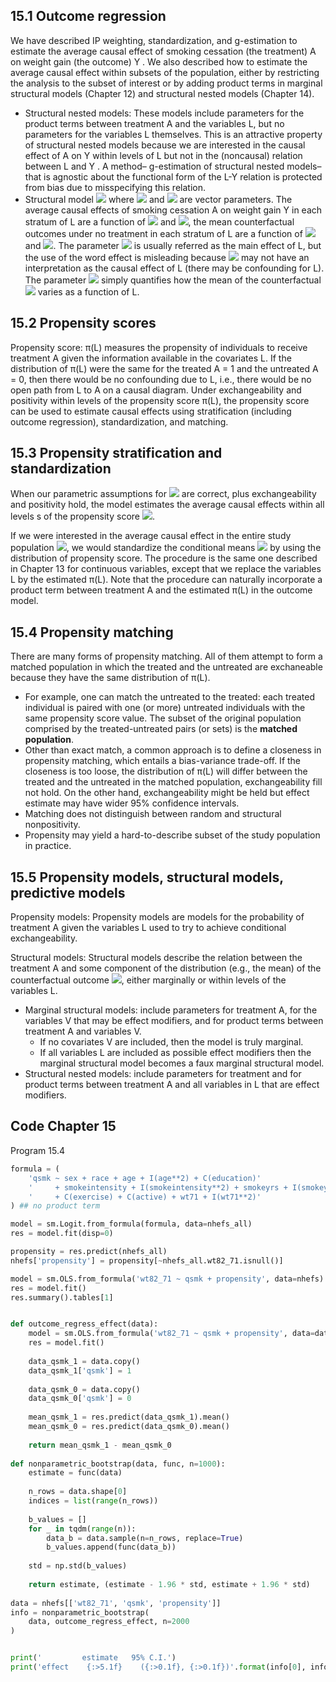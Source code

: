## 15.1 Outcome regression
We have described IP weighting, standardization, and g-estimation to estimate the average causal effect of smoking cessation (the treatment) A on weight gain (the outcome) Y . We also described how to estimate the average causal effect within subsets of the population, either by restricting the analysis to the subset of interest or by adding product terms in marginal structural models (Chapter 12) and structural nested models (Chapter 14). 
- Structural nested models: These models include parameters for the product terms between treatment A and the variables L, but no parameters for the variables L themselves. This is an attractive property of structural nested models because we are interested in the causal effect of A on Y within levels of L but not in the (noncausal) relation between L and Y . A method– g-estimation of structural nested models–that is agnostic about the functional form of the L-Y relation is protected from bias due to misspecifying this relation.
- Structural model <img src="https://render.githubusercontent.com/render/math?math=E[Y^{a,c=0}|L]=\beta _{0}%2B\beta _{1}a%2B\beta_{2}aL%2B\beta_{3}L"> where <img src="https://render.githubusercontent.com/render/math?math=\beta_{2}"> and <img src="https://render.githubusercontent.com/render/math?math=\beta_{3}"> are vector parameters. The average causal effects of smoking cessation A on weight gain Y in each stratum of L are a function of <img src="https://render.githubusercontent.com/render/math?math=\beta_{1}"> and <img src="https://render.githubusercontent.com/render/math?math=\beta_{2}">, the mean counterfactual outcomes under no treatment in each stratum of L are a function of <img src="https://render.githubusercontent.com/render/math?math=\beta_{0}"> and <img src="https://render.githubusercontent.com/render/math?math=\beta_{3}">. The parameter <img src="https://render.githubusercontent.com/render/math?math=\beta_{3}"> is usually referred as the main effect of L, but the use of the word effect is misleading because <img src="https://render.githubusercontent.com/render/math?math=\beta_{3}"> may not have an interpretation as the causal effect of L (there may be confounding for L). The parameter <img src="https://render.githubusercontent.com/render/math?math=\beta_{3}"> simply quantifies how the mean of the counterfactual <img src="https://render.githubusercontent.com/render/math?math=Y^{a=0, c=0}"> varies as a function of L.

## 15.2 Propensity scores
Propensity score: π(L) measures the propensity of individuals to receive treatment A given the information available in the covariates L. If the distribution of π(L) were the same for the treated A = 1 and the untreated A = 0, then there would be no confounding due to L, i.e., there would be no open path from L to A on a causal diagram. Under exchangeability and positivity within levels of the propensity score π(L), the propensity score can be used to estimate causal effects using stratification (including outcome regression), standardization, and matching.

 ## 15.3 Propensity stratification and standardization
When our parametric assumptions for <img src="https://render.githubusercontent.com/render/math?math=E[Y|A,C=0, π(L)]"> are correct, plus exchangeability and positivity hold, the model estimates the average causal effects within all levels s of the propensity score <img src="https://render.githubusercontent.com/render/math?math=E[Y^{a=1, c=0}|\pi(L)=s] - E[Y^{a=0, c=0}|\pi(L)=s]">. 

If we were interested in the average causal effect in the entire study population <img src="https://render.githubusercontent.com/render/math?math=E[Y^{a=1, c=0}] - E[Y^{a=0, c=0}]">, we would standardize the conditional means <img src="https://render.githubusercontent.com/render/math?math=E[Y|A,C=0, π(L)]"> by using the distribution of propensity score. The procedure is the same one described in Chapter 13 for continuous variables, except that we replace the variables L by the estimated π(L). Note that the procedure can naturally incorporate a product term between treatment A and the estimated π(L) in the outcome model. 

## 15.4 Propensity matching
There are many forms of propensity matching. All of them attempt to form a matched population in which the treated and the untreated are exchaneable because they have the same distribution of π(L).
- For example, one can match the untreated to the treated: each treated individual is paired with one (or more) untreated individuals with the same propensity score value. The subset of the original population comprised by the treated-untreated pairs (or sets) is the **matched population**.
- Other than exact match, a common approach is to define a closeness in propensity matching, which entails a bias-variance trade-off. If the closeness is too loose, the distribution of π(L) will differ between the treated and the untreated in the matched population, exchangeability fill not hold. On the other hand, exchangeability might be held but effect estimate may have wider 95% confidence intervals.
- Matching does not distinguish between random and structural nonpositivity.
- Propensity may yield a hard-to-describe subset of the study population in practice. 

## 15.5 Propensity models, structural models, predictive models
Propensity models: Propensity models are models for the probability of treatment A given the variables L used to try to achieve conditional exchangeability.

Structural models: Structural models describe the relation between the treatment A and some component of the distribution (e.g., the mean) of the counterfactual outcome <img src="https://render.githubusercontent.com/render/math?math=Y^{a}">, either marginally or within levels of the variables L.
- Marginal structural models: include parameters for treatment A, for the variables V that may be effect modifiers, and for product terms between treatment A and variables V.
  - If no covariates V are included, then the model is truly marginal.
  - If all variables L are included as possible effect modifiers then the marginal structural model becomes a faux marginal structural model.
- Structural nested models: include parameters for treatment and for product terms between treatment A and all variables in L that are effect modifiers.

## Code Chapter 15
Program 15.4
```python
formula = (
    'qsmk ~ sex + race + age + I(age**2) + C(education)'
    '     + smokeintensity + I(smokeintensity**2) + smokeyrs + I(smokeyrs**2)'
    '     + C(exercise) + C(active) + wt71 + I(wt71**2)'
) ## no product term

model = sm.Logit.from_formula(formula, data=nhefs_all) 
res = model.fit(disp=0)

propensity = res.predict(nhefs_all)
nhefs['propensity'] = propensity[~nhefs_all.wt82_71.isnull()]

model = sm.OLS.from_formula('wt82_71 ~ qsmk + propensity', data=nhefs)
res = model.fit()
res.summary().tables[1]


def outcome_regress_effect(data):
    model = sm.OLS.from_formula('wt82_71 ~ qsmk + propensity', data=data)
    res = model.fit()
    
    data_qsmk_1 = data.copy()
    data_qsmk_1['qsmk'] = 1
    
    data_qsmk_0 = data.copy()
    data_qsmk_0['qsmk'] = 0
    
    mean_qsmk_1 = res.predict(data_qsmk_1).mean()
    mean_qsmk_0 = res.predict(data_qsmk_0).mean()
    
    return mean_qsmk_1 - mean_qsmk_0
    
def nonparametric_bootstrap(data, func, n=1000):
    estimate = func(data)
    
    n_rows = data.shape[0]
    indices = list(range(n_rows))
    
    b_values = []
    for _ in tqdm(range(n)):
        data_b = data.sample(n=n_rows, replace=True)
        b_values.append(func(data_b))
    
    std = np.std(b_values)
    
    return estimate, (estimate - 1.96 * std, estimate + 1.96 * std)
    
data = nhefs[['wt82_71', 'qsmk', 'propensity']]
info = nonparametric_bootstrap(
    data, outcome_regress_effect, n=2000
)


print('         estimate   95% C.I.')
print('effect    {:>5.1f}    ({:>0.1f}, {:>0.1f})'.format(info[0], info[1][0], info[1][1]))
```
